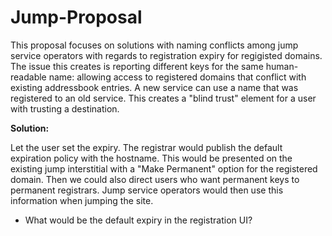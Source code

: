 # Jump-Proposal

This proposal focuses on solutions with naming conflicts among jump service operators with regards to registration expiry for regigisted domains. The issue this creates is reporting different keys for the same human-readable name: allowing access to registered domains that conflict with existing addressbook entries. A new service can use a name that was registered to an old service. This creates a "blind trust" element for a user with trusting a destination.

**Solution:**

Let the user set the expiry.
The registrar would publish the default expiration policy with the hostname. This would be presented on the existing jump interstitial with a  "Make Permanent" option for the registered domain. Then we could also direct users who want permanent keys to permanent registrars. Jump service operators would then use this information when jumping the site.

- What would be the default expiry in the registration UI?
